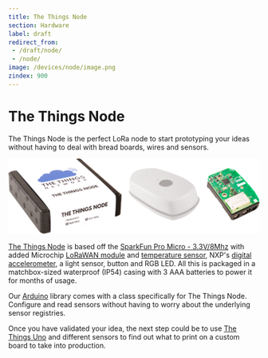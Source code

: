 ```yaml
---
title: The Things Node
section: Hardware
label: draft
redirect_from:
 - /draft/node/
 - /node/
image: /devices/node/image.png
zindex: 900
---
```


# The Things Node

The Things Node is the perfect LoRa node to start prototyping your ideas without having to deal with bread boards, wires and sensors.

![Box, Casing and PCBA](image.png)

[The Things Node](https://shop.thethingsnetwork.com/index.php/product/the-things-node/) is based off the [SparkFun Pro Micro - 3.3V/8Mhz](https://www.sparkfun.com/products/12587) with added Microchip [LoRaWAN module](http://www.microchip.com/design-centers/wireless-connectivity/embedded-wireless/lora-technology) and [temperature sensor](http://www.microchip.com/wwwproducts/en/en530196), NXP's [digital accelerometer](http://www.nxp.com/products/sensors/accelerometers/3-axis-accelerometers/2g-4g-8g-low-g-12-bit-digital-accelerometer:MMA8452Q), a light sensor, button and RGB LED. All this is packaged in a matchbox-sized waterproof (IP54) casing with 3 AAA batteries to power it for months of usage.

Our [Arduino](../arduino/index.md) library comes with a class specifically for The Things Node. Configure and read sensors without having to worry about the underlying sensor registries.

Once you have validated your idea, the next step could be to use [The Things Uno](../uno/index.md) and different sensors to find out what to print on a custom board to take into production.
